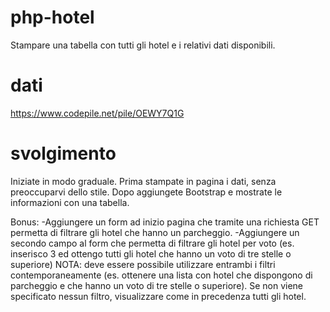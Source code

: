 # php-hotel
Stampare una tabella con tutti gli hotel e i relativi dati disponibili.

# dati
https://www.codepile.net/pile/OEWY7Q1G

# svolgimento
Iniziate in modo graduale.
Prima stampate in pagina i dati, senza preoccuparvi dello stile.
Dopo aggiungete Bootstrap e mostrate le informazioni con una tabella.

Bonus:
-Aggiungere un form ad inizio pagina che tramite una richiesta GET permetta di filtrare gli hotel che hanno un parcheggio.
-Aggiungere un secondo campo al form che permetta di filtrare gli hotel per voto (es. inserisco 3 ed ottengo tutti gli hotel che hanno un voto di tre stelle o superiore)
NOTA:
deve essere possibile utilizzare entrambi i filtri contemporaneamente (es. ottenere una lista con hotel che dispongono di parcheggio e che hanno un voto di tre stelle o superiore).
Se non viene specificato nessun filtro, visualizzare come in precedenza tutti gli hotel.
